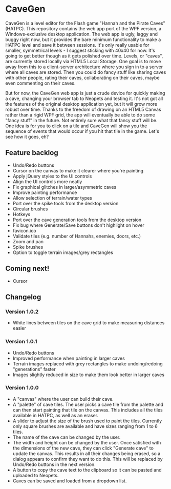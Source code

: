 # CaveGen
CaveGen is a level editor for the Flash game "Hannah and the Pirate Caves" (HATPC). This repository contains the web app port of the WPF version, a Windows-exclusive desktop application. The web app is ugly, laggy and buggy right now, but it provides the bare minimum functionality to make a HATPC level and save it between sessions. It's only really usable for smaller, symmetrical levels - I suggest sticking with 40x40 for now. It's going to get better though as it gets polished over time. Levels, or "caves", are currently stored locally via HTML5 Local Storage. One goal is to move away from this to a client-server architecture where you sign in to a server where all caves are stored. Then you could do fancy stuff like sharing caves with other people, rating their caves, collaborating on their caves, maybe even commenting on their caves.

But for now, the CaveGen web app is just a crude device for quickly making a cave, changing your browser tab to Neopets and testing it. It's not got all the features of the original desktop application yet, but it will grow more robust over time. Thanks to the freedom of drawing on an HTML5 Canvas rather than a rigid WPF grid, the app will eventually be able to do some "fancy stuff" in the future. Not entirely sure what that fancy stuff will be. One idea is for you to click on a tile and CaveGen will show you the sequence of events that would occur if you hit that tile in the game. Let's see how it goes, eh?

## Feature backlog
* Undo/Redo buttons
* Cursor on the canvas to make it clearer where you're painting
* Apply jQuery styles to the UI controls
* Align the UI controls more neatly
* Fix graphical glitches in larger/asymmetric caves
* Improve painting performance
* Allow selection of terrain/water types
* Port over the spike tools from the desktop version
* Circular brushes
* Hotkeys
* Port over the cave generation tools from the desktop version
* Fix bug where Generate/Save buttons don't highlight on hover
* favicon.ico
* Validate tiles (e.g. number of Hannahs, enemies, doors, etc.)
* Zoom and pan
* Spike brushes
* Option to toggle terrain images/grey rectangles 

## Coming next!
* Cursor


## Changelog
### Version 1.0.2
* White lines between tiles on the cave grid to make measuring distances easier

### Version 1.0.1
* Undo/Redo buttons
* Improved performance when painting in larger caves
* Terrain images replaced with grey rectangles to make undoing/redoing "generations" faster
* Images slightly reduced in size to make them look better in larger caves

### Version 1.0.0
* A "canvas" where the user can build their cave.
* A "palette" of cave tiles. The user picks a cave tile from the palette and can then start painting that tile on the canvas. This includes all the tiles available in HATPC, as well as an eraser.
* A slider to adjust the size of the brush used to paint the tiles. Currently only square brushes are available and have sizes ranging from 1 to 6 tiles.
* The name of the cave can be changed by the user.
* The width and height can be changed by the user. Once satisfied with the dimensions of the new cave, they can click "Generate cave" to update the canvas. This results in all their changes being erased, so a dialog appears to confirm they want to do this. This will be replaced by Undo/Redo buttons in the next version.
* A button to copy the cave text to the clipboard so it can be pasted and uploaded to Neopets.
* Caves can be saved and loaded from a dropdown list.
